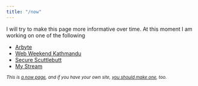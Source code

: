 ```yaml
---
title: "/now"
---
```

I will try to make this page more informative over time. At this moment I am working on one of the following

 - [Arbyte](https://arbyte.com.np)
 - [Web Weekend Kathmandu](https://2019.wwktm.co)
 - [Secure Scuttlebutt](https://scuttlebutt.nz)
 - [My Stream](https://bm.avinash.com.np)


<small>*This is [a now page](https://nownownow.com/about), and if you have your own site, [you should make one](https://nownownow.com/about), too.*</small>
